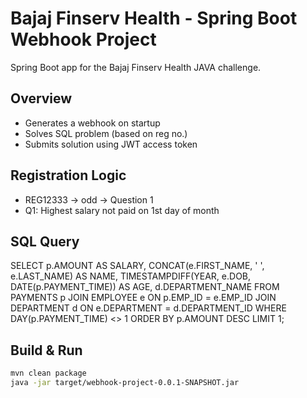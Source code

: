 # Bajaj Finserv Health - Spring Boot Webhook Project

Spring Boot app for the Bajaj Finserv Health JAVA challenge.

## Overview
- Generates a webhook on startup  
- Solves SQL problem (based on reg no.)  
- Submits solution using JWT access token  

## Registration Logic
- REG12333 → odd → Question 1  
- Q1: Highest salary not paid on 1st day of month
## SQL Query
  SELECT p.AMOUNT AS SALARY, 
       CONCAT(e.FIRST_NAME, ' ', e.LAST_NAME) AS NAME,
       TIMESTAMPDIFF(YEAR, e.DOB, DATE(p.PAYMENT_TIME)) AS AGE,
       d.DEPARTMENT_NAME
FROM PAYMENTS p
JOIN EMPLOYEE e ON p.EMP_ID = e.EMP_ID
JOIN DEPARTMENT d ON e.DEPARTMENT = d.DEPARTMENT_ID
WHERE DAY(p.PAYMENT_TIME) <> 1
ORDER BY p.AMOUNT DESC
LIMIT 1;


## Build & Run
```bash
mvn clean package
java -jar target/webhook-project-0.0.1-SNAPSHOT.jar
